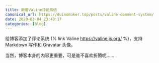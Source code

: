 ```yaml
---
title: 新增Valine评论系统
canonical_url: https://duinomaker.top/posts/valine-comment-system/
date: 2020-03-04 23:49:17
categories: [Blog]
---
```


给博客添加了评论系统 {% link Valine https://valine.js.org/ %}，支持 Markdown 写作和 Gravatar 头像。

当然，博客本身的内容更重要，可是谁不喜欢折腾呢……